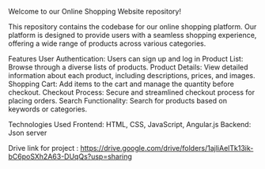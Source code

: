 Welcome to our Online Shopping Website repository!

This repository contains the codebase for our online shopping platform. Our platform is designed to provide users with a seamless shopping experience, offering a wide range of products across various categories.

Features
User Authentication: Users can sign up and log in
Product List: Browse through a diverse lists of products.
Product Details: View detailed information about each product, including descriptions, prices, and images.
Shopping Cart: Add items to the cart and manage the quantity before checkout.
Checkout Process: Secure and streamlined checkout process for placing orders.
Search Functionality: Search for products based on keywords or categories.


Technologies Used
Frontend: HTML, CSS, JavaScript, Angular.js
Backend: Json server

Drive link for project : https://drive.google.com/drive/folders/1ajliAelTk13ik-bC6poSXh2A63-DUqQs?usp=sharing
